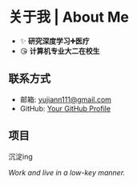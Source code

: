 <!-- 设置标题 -->
# 关于我 | About Me

<!-- 使用列表格式列出信息 -->
- ✨ **研究深度学习➕医疗**  
- 😘 **计算机专业大二在校生**



## 联系方式
- 邮箱: yujiann111@gmail.com
- GitHub: [Your GitHub Profile](https://github.com/ayyj76) 

## 项目
沉淀ing  





      
*Work and live in a low-key manner.*
